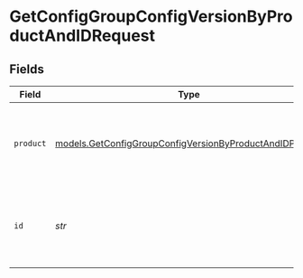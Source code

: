 # GetConfigGroupConfigVersionByProductAndIDRequest


## Fields

| Field                                                                                                                    | Type                                                                                                                     | Required                                                                                                                 | Description                                                                                                              |
| ------------------------------------------------------------------------------------------------------------------------ | ------------------------------------------------------------------------------------------------------------------------ | ------------------------------------------------------------------------------------------------------------------------ | ------------------------------------------------------------------------------------------------------------------------ |
| `product`                                                                                                                | [models.GetConfigGroupConfigVersionByProductAndIDProduct](../models/getconfiggroupconfigversionbyproductandidproduct.md) | :heavy_check_mark:                                                                                                       | Name of the Cribl product to get the Worker Groups or Edge Fleets for.                                                   |
| `id`                                                                                                                     | *str*                                                                                                                    | :heavy_check_mark:                                                                                                       | The <code>id</code> of the Worker Group or Edge Fleet to get the configuration version for.                              |